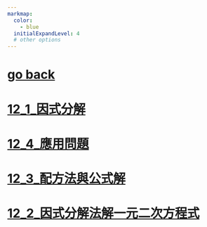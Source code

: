 ```yaml
---
markmap:
  color:
    - blue
  initialExpandLevel: 4
  # other options
---
```


# [go back](../index.html)
# [12_1_因式分解](12_1_因式分解/index.html)
# [12_4_應用問題](12_4_應用問題/index.html)
# [12_3_配方法與公式解](12_3_配方法與公式解/index.html)
# [12_2_因式分解法解一元二次方程式](12_2_因式分解法解一元二次方程式/index.html)
